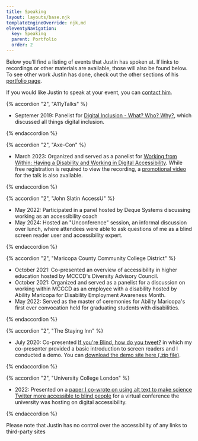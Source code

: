 ```yaml
---
title: Speaking
layout: layouts/base.njk
templateEngineOverride: njk,md
eleventyNavigation:
  key: Speaking
  parent: Portfolio
  order: 2
---
```

Below you’ll find a listing of events that Justin has spoken at. If links to recordings or other materials are available, those will also be found below. To see other work Justin has done, check out the other sections of his [portfolio page](/portfolio/).

If you would like Justin to speak at your event, you can [contact him](/contact/).

{% accordion "2", "A11yTalks" %}

- Septemer 2019: Panelist for [Digital Inclusion - What? Who? Why?](https://www.youtube.com/watch?v=uY5BWqTzTd8), which discussed all things digital inclusion.

{% endaccordion %}

{% accordion "2", "Axe-Con" %}

- March 2023: Organized and served as a panelist for [Working from Within: Having a Disability and Working in Digital Accessibility](https://www.deque.com/axe-con/sessions/working-from-within-having-a-disability-and-working-in-digital-accessibility/).  While free registration is required to view the recording, a [promotional video](https://www.youtube.com/watch?v=sfHOJfJHav0) for the talk is also available.

{% endaccordion %}

{% accordion "2", "John Slatin AccessU" %}

- May 2022: Participated in a panel hosted by Deque Systems discussing working as an accessibility coach
- May 2024: Hosted an "Unconference" session, an informal discussion over lunch, where attendees were able to ask questions of me as a blind screen reader user and accessibility expert.

{% endaccordion %}

{% accordion "2", "Maricopa County Community College District" %}

- October 2021: Co-presented an overview of accessibility in higher education hosted by MCCCD's Diversity Advisory Council.
- October 2021: Organized and served as a panelist for a discussion on working within MCCCD as an employee with a disability hosted by Ability Maricopa for Disability Employment Awareness Month.
- May 2022: Served as the master of ceremonies for Ability Maricopa's first ever convocation held for graduating students with disabilities.

{% endaccordion %}

{% accordion "2", "The Staying Inn" %}

- July 2020: Co-presented [If you're Blind, how do you tweet?](https://www.youtube.com/watch?v=UVZKctUMZJY) in which my co-presenter provided a basic introduction to screen readers and I conducted a demo. You can [download the demo site here (.zip file)](/resources/staying-inn-demo.zip).

{% endaccordion %}

{% accordion "2", "University College London" %}

- 2022: Presented on a [paper I co-wrote on using alt text to make science Twitter more accessible to blind people](https://www.nature.com/articles/s41467-020-19640-w) for a virtual conference the university was hosting on digital accessibility.

{% endaccordion %}

Please note that Justin has no control over the accessibility of any links to third-party sites